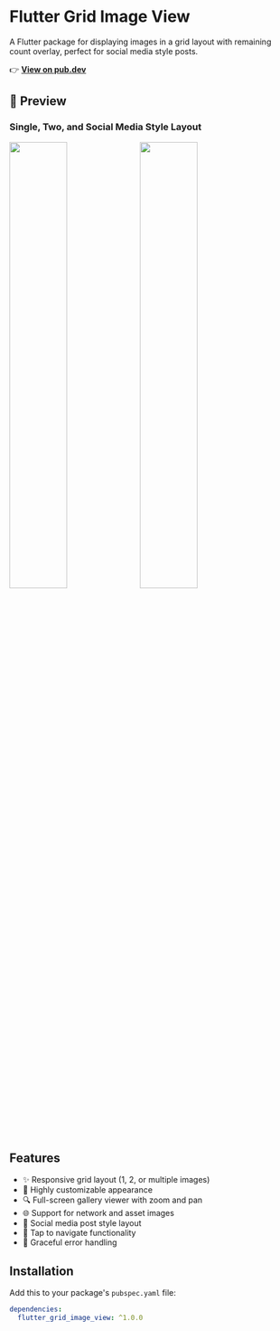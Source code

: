 # Flutter Grid Image View

A Flutter package for displaying images in a grid layout with remaining count overlay, perfect for social media style posts.

👉 **[View on pub.dev](https://pub.dev/packages/flutter_grid_image_view)**

## 📸 Preview

### Single, Two, and Social Media Style Layout

<p float="left">
  <img src="https://raw.githubusercontent.com/<Biggo111>/<flutter_grid_image_view
>/main/docs/grid_preview_1.png" width="45%" />
  <img src="https://raw.githubusercontent.com/<Biggo111>/<flutter_grid_image_view
>/main/docs/grid_preview_2.png" width="45%" />
</p>

## Features

- ✨ Responsive grid layout (1, 2, or multiple images)
- 🎨 Highly customizable appearance
- 🔍 Full-screen gallery viewer with zoom and pan
- 🌐 Support for network and asset images
- 📱 Social media post style layout
- 🎯 Tap to navigate functionality
- 🚫 Graceful error handling

## Installation

Add this to your package's `pubspec.yaml` file:

```yaml
dependencies:
  flutter_grid_image_view: ^1.0.0